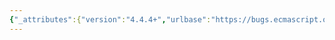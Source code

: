 ```yaml
---
{"_attributes":{"version":"4.4.4+","urlbase":"https://bugs.ecmascript.org/","maintainer":"dherman@mozilla.com"},"bug":{"bug_id":3614,"creation_ts":"2015-01-23 13:43:00 -0800","short_desc":"9.4.1.2 [[Construct]]: Typo \"newTraget\"","delta_ts":"2015-02-02 18:38:57 -0800","product":"Draft for 6th Edition","component":"editorial issue","version":"Rev 31: January 15, 2015 Draft","rep_platform":"All","op_sys":"All","bug_status":"RESOLVED","resolution":"FIXED","priority":"Normal","bug_severity":"normal","everconfirmed":true,"reporter":{"uid":"andrebargull","name":"André Bargull"},"assigned_to":{"uid":"allen","name":"Allen Wirfs-Brock"},"long_desc":[{"commentid":11625,"comment_count":0,"who":{"uid":"andrebargull","name":"André Bargull"},"bug_when":"2015-01-23 13:43:57 -0800","thetext":"9.4.1.2 [[Construct]]\n\nIntro: \"newTraget\" -> \"newTarget\""},{"commentid":11839,"comment_count":1,"who":{"uid":"allen","name":"Allen Wirfs-Brock"},"bug_when":"2015-01-31 15:53:08 -0800","thetext":"fixed in rev32 editor's draft"},{"commentid":11988,"comment_count":2,"who":{"uid":"allen","name":"Allen Wirfs-Brock"},"bug_when":"2015-02-02 18:38:57 -0800","thetext":"fixed in rev32 draft"}]}}
---
```


